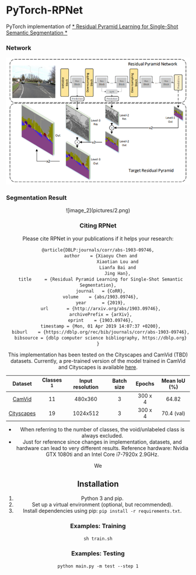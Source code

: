 # PyTorch-RPNet

PyTorch implementation of [* Residual Pyramid Learning for Single-Shot Semantic Segmentation *](https://arxiv.org/abs/1903.09746)

### Network
![image_1](pictures/1.png)

### Segmentation Result
<div align=center> ![image_2](pictures/2.png)

### Citing RPNet

Please cite RPNet in your publications if it helps your research:

    @article{DBLP:journals/corr/abs-1903-09746,
      author    = {Xiaoyu Chen and
                   Xiaotian Lou and
                   Lianfa Bai and
                   Jing Han},
      title     = {Residual Pyramid Learning for Single-Shot Semantic Segmentation},
      journal   = {CoRR},
      volume    = {abs/1903.09746},
      year      = {2019},
      url       = {http://arxiv.org/abs/1903.09746},
      archivePrefix = {arXiv},
      eprint    = {1903.09746},
      timestamp = {Mon, 01 Apr 2019 14:07:37 +0200},
      biburl    = {https://dblp.org/rec/bib/journals/corr/abs-1903-09746},
      bibsource = {dblp computer science bibliography, https://dblp.org}
    }



This implementation has been tested on the Cityscapes and CamVid (TBD) datasets. Currently, a pre-trained version of the model trained in CamVid and Cityscapes is available [here](https://github.com/superlxt/RPnet-Pytorch/tree/master/save).


|                                Dataset                               | Classes <sup>1</sup> | Input resolution | Batch size |    Epochs  |    Mean IoU (%)   |
|:--------------------------------------------------------------------:|:--------------------:|:----------------:|:----------:|:----------:|:-----------------:|
| [CamVid](http://mi.eng.cam.ac.uk/research/projects/VideoRec/CamVid/) |          11          |      480x360     |      3     |   300 x 4  |       64.82       |
|           [Cityscapes](https://www.cityscapes-dataset.com/)          |          19          |     1024x512     |      3     |   300 x 4  |     70.4 (val)    |

* When referring to the number of classes, the void/unlabeled class is always excluded.<br/>
* Just for reference since changes in implementation, datasets, and hardware can lead to very different results. Reference hardware: Nvidia GTX 1080ti and an Intel Core i7-7920x 2.9GHz. 


We 


## Installation

1. Python 3 and pip.
2. Set up a virtual environment (optional, but recommended).
3. Install dependencies using pip: ``pip install -r requirements.txt``.



### Examples: Training

```
sh train.sh
```

### Examples: Testing

```
python main.py -m test --step 1
```

